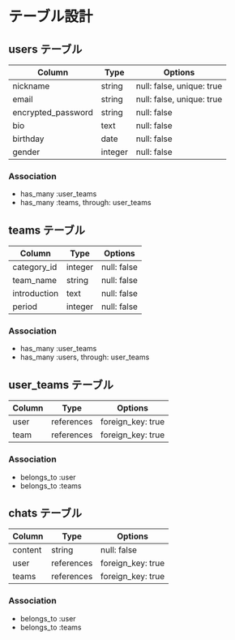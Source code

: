 # テーブル設計

## users テーブル

| Column             | Type    | Options                   |
| ------------------ | ------- | ------------------------- |
| nickname           | string  | null: false, unique: true |
| email              | string  | null: false, unique: true |
| encrypted_password | string  | null: false               |
| bio                | text    | null: false               |
| birthday           | date    | null: false               |
| gender             | integer | null: false               |

### Association

- has_many :user_teams
- has_many :teams, through: user_teams


## teams テーブル

| Column        | Type       | Options           |
| ------------- | -----------| ------------------|
| category_id   | integer    | null: false       |
| team_name     | string     | null: false       |
| introduction  | text       | null: false       |
| period        | integer    | null: false       |

### Association

- has_many :user_teams
- has_many :users, through: user_teams

## user_teams テーブル

| Column  | Type       | Options           |
| ------- | ---------- | ------------------|
| user    | references | foreign_key: true |
| team    | references | foreign_key: true |

### Association

- belongs_to :user
- belongs_to :teams

## chats テーブル

| Column  | Type       | Options           |
| ------- | ---------- | ----------------- |
| content | string     | null: false       |
| user    | references | foreign_key: true |
| teams   | references | foreign_key: true |

### Association

- belongs_to :user
- belongs_to :teams